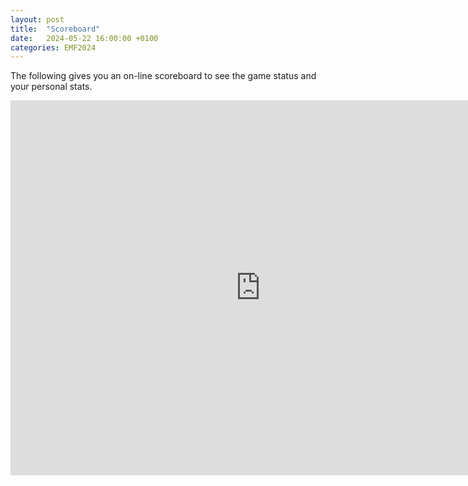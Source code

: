 ```yaml
---
layout: post
title:  "Scoreboard"
date:   2024-05-22 16:00:00 +0100
categories: EMF2024
---
```

The following gives you an on-line scoreboard to see the game status and your personal stats.

<iframe src="https://scores.gen.polyb.io/public/dashboard/f253d082-9a04-401e-9750-b74044706cf4" frameborder="0" width="800" height="600" allowtransparency></iframe>
